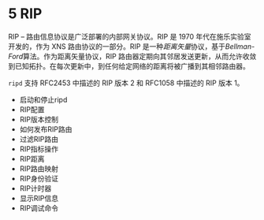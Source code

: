 # 5 RIP

RIP – 路由信息协议是广泛部署的内部网关协议。RIP 是 1970 年代在施乐实验室开发的，作为 XNS 路由协议的一部分。RIP 是一种*距离矢量*协议，基于*Bellman-Ford*算法。作为距离矢量协议，RIP 路由器定期向其邻居发送更新，从而允许收敛到已知拓扑。在每次更新中，到任何给定网络的距离将被广播到其相邻路由器。

`ripd` 支持 RFC2453 中描述的 RIP 版本 2 和 RFC1058 中描述的 RIP 版本 1。

- 启动和停止ripd
- RIP配置
- RIP版本控制
- 如何发布RIP路由
- 过滤RIP路由
- RIP指标操作
- RIP距离
- RIP路由映射
- RIP身份验证
- RIP计时器
- 显示RIP信息
- RIP调试命令